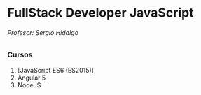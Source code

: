 # FullStack Developer JavaScript
###### Profesor: Sergio Hidalgo
### Cursos
1. [JavaScript ES6 (ES2015)]
2. Angular 5
3. NodeJS
